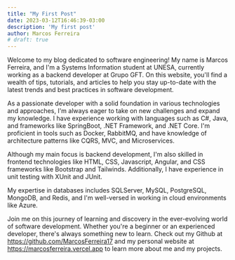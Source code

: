 ```yaml
---
title: "My First Post"
date: 2023-03-12T16:46:39-03:00
description: 'My first post'
author: Marcos Ferreira
# draft: true
---
```


Welcome to my blog dedicated to software engineering! My name is Marcos Ferreira, and I'm a Systems Information student at UNESA, currently working as a backend developer at Grupo GFT. On this website, you'll find a wealth of tips, tutorials, and articles to help you stay up-to-date with the latest trends and best practices in software development.

As a passionate developer with a solid foundation in various technologies and approaches, I'm always eager to take on new challenges and expand my knowledge. I have experience working with languages such as C#, Java, and frameworks like SpringBoot, .NET Framework, and .NET Core. I'm proficient in tools such as Docker, RabbitMQ, and have knowledge of architecture patterns like CQRS, MVC, and Microservices.

Although my main focus is backend development, I'm also skilled in frontend technologies like HTML, CSS, Javascript, Angular, and CSS frameworks like Bootstrap and Tailwinds. Additionally, I have experience in unit testing with XUnit and JUnit.

My expertise in databases includes SQLServer, MySQL, PostgreSQL, MongoDB, and Redis, and I'm well-versed in working in cloud environments like Azure.

Join me on this journey of learning and discovery in the ever-evolving world of software development. Whether you're a beginner or an experienced developer, there's always something new to learn. Check out my Github at https://github.com/MarcosFerreira17 and my personal website at https://marcosferreira.vercel.app to learn more about me and my projects.